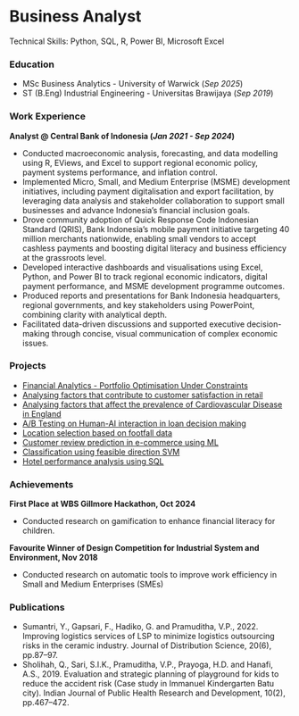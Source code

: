 # Business Analyst
Technical Skills: Python, SQL, R, Power BI, Microsoft Excel


### Education
- MSc Business Analytics - University of Warwick (_Sep 2025_)
- ST (B.Eng) Industrial Engineering - Universitas Brawijaya (_Sep 2019_)


### Work Experience
**Analyst @ Central Bank of Indonesia (_Jan 2021 - Sep 2024_)**
- Conducted macroeconomic analysis, forecasting, and data modelling using R, EViews, and Excel to support regional economic policy, payment systems performance, and inflation control.
- Implemented Micro, Small, and Medium Enterprise (MSME) development initiatives, including payment digitalisation and export facilitation, by leveraging data analysis and stakeholder collaboration to support small businesses and advance Indonesia’s financial inclusion goals.
- Drove community adoption of Quick Response Code Indonesian Standard (QRIS), Bank Indonesia’s mobile payment initiative targeting 40 million merchants nationwide, enabling small vendors to accept cashless payments and boosting digital literacy and business efficiency at the grassroots level.
- Developed interactive dashboards and visualisations using Excel, Python, and Power BI to track regional economic indicators, digital payment performance, and MSME development programme outcomes.
- Produced reports and presentations for Bank Indonesia headquarters, regional governments, and key stakeholders using PowerPoint, combining clarity with analytical depth.
- Facilitated data-driven discussions and supported executive decision-making through concise, visual communication of complex economic issues.


### Projects
- [Financial Analytics - Portfolio Optimisation Under Constraints](https://github.com/vaniappr/portfolio-optimisation)
- [Analysing factors that contribute to customer satisfaction in retail](https://github.com/vaniappr/statistics/tree/main/cust-satisfaction)
- [Analysing factors that affect the prevalence of Cardiovascular Disease in England](https://github.com/vaniappr/statistics/tree/main/cvd-in-england)
- [A/B Testing on Human-AI interaction in loan decision making](https://github.com/vaniappr/statistics/tree/main/loan-review-ab-testing)
- [Location selection based on footfall data](https://github.com/vaniappr/statistics/tree/main/location-selection)
- [Customer review prediction in e-commerce using ML](https://github.com/vaniappr/machine-learning/tree/main/ecommerce-satisfaction-prediction)
- [Classification using feasible direction SVM](https://github.com/vaniappr/machine-learning/tree/main/feasible-direction-svm)
- [Hotel performance analysis using SQL](https://github.com/vaniappr/sql/tree/main/hotel-performance)


### Achievements
**First Place at WBS Gillmore Hackathon, Oct 2024**	 
-	Conducted research on gamification to enhance financial literacy for children.

**Favourite Winner of Design Competition for Industrial System and Environment, Nov 2018**	 
-	Conducted research on automatic tools to improve work efficiency in Small and Medium Enterprises (SMEs)


### Publications
- Sumantri, Y., Gapsari, F., Hadiko, G. and Pramuditha, V.P., 2022. Improving logistics services of LSP to minimize logistics outsourcing risks in the ceramic industry. Journal of Distribution Science, 20(6), pp.87–97.
- Sholihah, Q., Sari, S.I.K., Pramuditha, V.P., Prayoga, H.D. and Hanafi, A.S., 2019. Evaluation and strategic planning of playground for kids to reduce the accident risk (Case study in Immanuel Kindergarten Batu city). Indian Journal of Public Health Research and Development, 10(2), pp.467–472.
